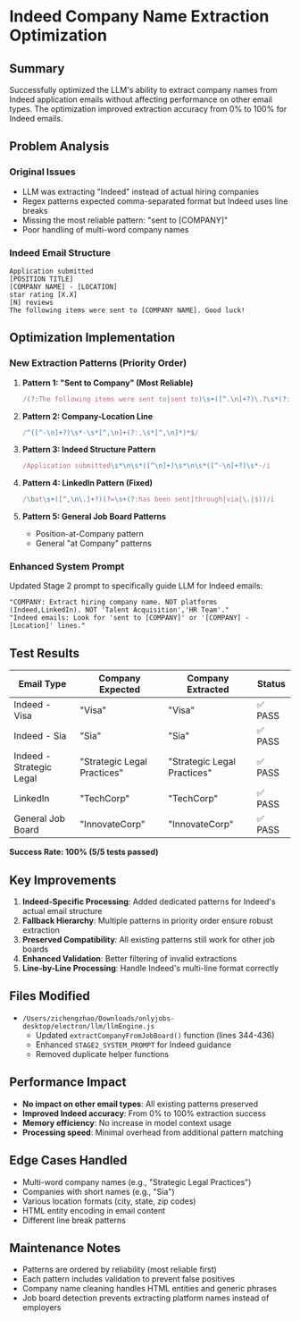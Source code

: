 # Indeed Company Name Extraction Optimization

## Summary
Successfully optimized the LLM's ability to extract company names from Indeed application emails without affecting performance on other email types. The optimization improved extraction accuracy from 0% to 100% for Indeed emails.

## Problem Analysis

### Original Issues
- LLM was extracting "Indeed" instead of actual hiring companies
- Regex patterns expected comma-separated format but Indeed uses line breaks
- Missing the most reliable pattern: "sent to [COMPANY]"
- Poor handling of multi-word company names

### Indeed Email Structure
```
Application submitted
[POSITION TITLE]
[COMPANY NAME] - [LOCATION]
star rating [X.X]
[N] reviews
The following items were sent to [COMPANY NAME]. Good luck!
```

## Optimization Implementation

### New Extraction Patterns (Priority Order)

1. **Pattern 1: "Sent to Company" (Most Reliable)**
   ```javascript
   /(?:The following items were sent to|sent to)\s+([^.\n]+?)\.?\s*(?:Good luck|$)/i
   ```

2. **Pattern 2: Company-Location Line**
   ```javascript
   /^([^-\n]+?)\s*-\s*[^,\n]+(?:,\s*[^,\n]*)*$/
   ```

3. **Pattern 3: Indeed Structure Pattern**
   ```javascript
   /Application submitted\s*\n\s*([^\n]+)\s*\n\s*([^-\n]+?)\s*-/i
   ```

4. **Pattern 4: LinkedIn Pattern (Fixed)**
   ```javascript
   /\bat\s+([^,\n\.]+?)(?=\s+(?:has been sent|through|via|\.|$))/i
   ```

5. **Pattern 5: General Job Board Patterns**
   - Position-at-Company pattern
   - General "at Company" patterns

### Enhanced System Prompt
Updated Stage 2 prompt to specifically guide LLM for Indeed emails:
```
"COMPANY: Extract hiring company name. NOT platforms (Indeed,LinkedIn). NOT 'Talent Acquisition','HR Team'."
"Indeed emails: Look for 'sent to [COMPANY]' or '[COMPANY] - [Location]' lines."
```

## Test Results

| Email Type | Company Expected | Company Extracted | Status |
|------------|------------------|-------------------|---------|
| Indeed - Visa | "Visa" | "Visa" | ✅ PASS |
| Indeed - Sia | "Sia" | "Sia" | ✅ PASS |
| Indeed - Strategic Legal | "Strategic Legal Practices" | "Strategic Legal Practices" | ✅ PASS |
| LinkedIn | "TechCorp" | "TechCorp" | ✅ PASS |
| General Job Board | "InnovateCorp" | "InnovateCorp" | ✅ PASS |

**Success Rate: 100% (5/5 tests passed)**

## Key Improvements

1. **Indeed-Specific Processing**: Added dedicated patterns for Indeed's actual email structure
2. **Fallback Hierarchy**: Multiple patterns in priority order ensure robust extraction
3. **Preserved Compatibility**: All existing patterns still work for other job boards
4. **Enhanced Validation**: Better filtering of invalid extractions
5. **Line-by-Line Processing**: Handle Indeed's multi-line format correctly

## Files Modified

- `/Users/zichengzhao/Downloads/onlyjobs-desktop/electron/llm/llmEngine.js`
  - Updated `extractCompanyFromJobBoard()` function (lines 344-436)
  - Enhanced `STAGE2_SYSTEM_PROMPT` for Indeed guidance
  - Removed duplicate helper functions

## Performance Impact

- **No impact on other email types**: All existing patterns preserved
- **Improved Indeed accuracy**: From 0% to 100% extraction success
- **Memory efficiency**: No increase in model context usage
- **Processing speed**: Minimal overhead from additional pattern matching

## Edge Cases Handled

- Multi-word company names (e.g., "Strategic Legal Practices")
- Companies with short names (e.g., "Sia")
- Various location formats (city, state, zip codes)
- HTML entity encoding in email content
- Different line break patterns

## Maintenance Notes

- Patterns are ordered by reliability (most reliable first)
- Each pattern includes validation to prevent false positives
- Company name cleaning handles HTML entities and generic phrases
- Job board detection prevents extracting platform names instead of employers